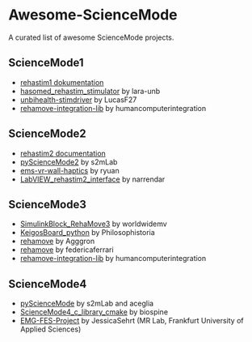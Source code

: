 # Awesome-ScienceMode
A curated list of awesome ScienceMode projects.

## ScienceMode1

* [rehastim1 dokumentation](https://sciencestim.sourceforge.net/dokuwiki/doku.php?id=rehastim1)
* [hasomed_rehastim_stimulator](https://github.com/lara-unb/hasomed_rehastim_stimulator) by lara-unb
* [unbihealth-stimdriver](https://github.com/LucasF27/unbihealth-stimdriver) by LucasF27
* [rehamove-integration-lib](https://github.com/humancomputerintegration/rehamove-integration-lib) by humancomputerintegration

## ScienceMode2

* [rehastim2 documentation](https://sciencestim.sourceforge.net/dokuwiki/doku.php?id=rehastim2)
* [pyScienceMode2](https://github.com/s2mLab/pyScienceMode2) by s2mLab
* [ems-vr-wall-haptics](https://github.com/ryuan/ems-vr-wall-haptics) by ryuan
* [LabVIEW_rehastim2_interface](https://github.com/narrendar/LabVIEW_rehastim2_interface) by narrendar

## ScienceMode3

* [SimulinkBlock_RehaMove3](https://github.com/worldwidemv/SimulinkBlock_RehaMove3) by worldwidemv
* [KeigosBoard_python](https://github.com/Philosophistoria/KeigosBoard_python) by Philosophistoria
* [rehamove](https://github.com/Agggron/rehamove) by Agggron
* [rehamove](https://github.com/federicaferrari/rehamove) by federicaferrari
* [rehamove-integration-lib](https://github.com/humancomputerintegration/rehamove-integration-lib) by humancomputerintegration

## ScienceMode4
* [pyScienceMode](https://github.com/s2mLab/pyScienceMode) by s2mLab and aceglia
* [ScienceMode4_c_library_cmake](https://github.com/biospine/ScienceMode4_c_library_cmake) by biospine
* [EMG-FES-Project](https://github.com/JessicaSehrt/EMG-FES-Project) by JessicaSehrt (MR Lab, Frankfurt University of Applied Sciences)

  
